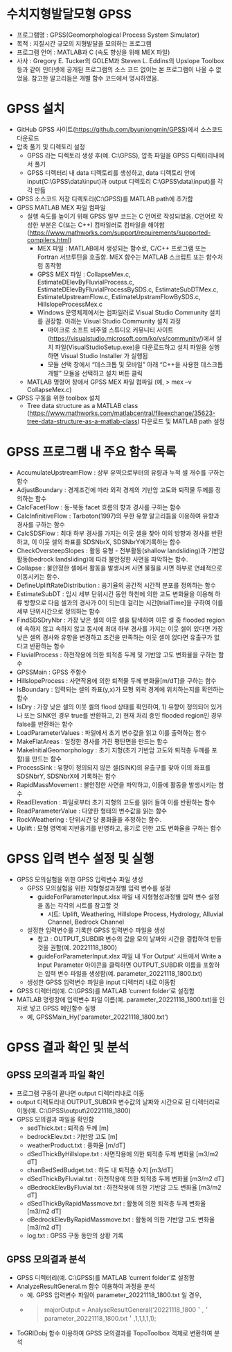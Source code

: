 # 수치지형발달모형 GPSS
- 프로그램명 : GPSS(Geomorphological Process System Simulator)
- 목적 : 지질시간 규모의 지형발달을 모의하는 프로그램
- 프로그램 언어 : MATLAB과 C (속도 향상을 위해 MEX 파일)
- 사사 : Gregory E. Tucker의 GOLEM과 Steven L. Eddins의 Upslope Toolbox 등과 같이 인터넷에 공개된 프로그램의 소스 코드 없이는 본 프로그램이 나올 수 없었음. 참고한 알고리듬은 개별 함수 코드에서 명시하였음.

# GPSS 설치
- GitHub GPSS 사이트(https://github.com/byunjongmin/GPSS)에서 소스코드 다운로드
- 압축 풀기 및 디렉토리 설정
  - GPSS 라는 디렉토리 생성 후(예. C:\GPSS), 압축 파일을 GPSS 디렉터리내에서 풀기
  - GPSS 디렉터리 내 data 디렉토리를 생성하고, data 디렉토리 안에 input(C:\GPSS\data\input)과 output 디렉토리 C:\GPSS\data\input)를 각각 만듦
- GPSS 소스코드 저장 디렉토리(C:\GPSS)를 MATLAB path에 추가함
- GPSS MATLAB MEX 파일 컴파일
  - 실행 속도를 높이기 위해 GPSS 일부 코드는 C 언어로 작성되었음. C언어로 작성한 부분은 C(또는 C++) 컴파일러로 컴파일을 해야함(https://www.mathworks.com/support/requirements/supported-compilers.html)
    - MEX 파일 : MATLAB에서 생성되는 함수로, C/C++ 프로그램 또는 Fortran 서브루틴을 호출함. MEX 함수는 MATLAB 스크립트 또는 함수처럼 동작함
    - GPSS MEX 파일 : CollapseMex.c, EstimateDElevByFluvialProcess.c, EstimateDElevByFluvialProcessBySDS.c, EstimateSubDTMex.c, EstimateUpstreamFlow.c, EstimateUpstramFlowBySDS.c, HillslopeProcessMex.c
    - Windows 운영체제에서는 컴파일러로 Visual Studio Community 설치를 권장함. 아래는 Visual Studio Community 설치 과정
      - 마이크로 소프트 비주얼 스튜디오 커뮤니티 사이트(https://visualstudio.microsoft.com/ko/vs/community/)에서 설치 파일(VisualStudioSetup.exe)을 다운로드하고 설치 파일을 실행하면 Visual Studio Installer 가 실행됨
      - 모듈 선택 창에서 “데스크톱 및 모바일” 아래 “C++을 사용한 데스크톱 개발” 모듈을 선택하고 설치 버튼 클릭
  - MATLAB 명령어 창에서 GPSS MEX 파일 컴파일 (예, > mex –v CollapseMex.c)
- GPSS 구동을 위한 toolbox 설치
  - Tree data structure as a MATLAB class (https://www.mathworks.com/matlabcentral/fileexchange/35623-tree-data-structure-as-a-matlab-class) 다운로드 및 MATLAB path 설정

# GPSS 프로그램 내 주요 함수 목록
- AccumulateUpstreamFlow : 상부 유역으로부터의 유량과 누적 셀 개수를 구하는 함수
- AdjustBoundary	: 경계조건에 따라 외곽 경계의 기반암 고도와 퇴적물 두께를 정의하는 함수
- CalcFacetFlow : 동-북동 facet 흐름의 향과 경사를 구하는 함수
- CalcInfinitiveFlow : Tarboton(1997)의 무한 유향 알고리듬을 이용하여 유향과 경사를 구하는 함수
- CalcSDSFlow : 최대 하부 경사를 가지는 이웃 셀을 찾아 이의 방향과 경사를 반환하고, 이 이웃 셀의 좌표를 SDSNbrX, SDSNbrY에기록하는 함수
- CheckOversteepSlopes : 활동 유형 - 천부활동(shallow landsliding)과 기반암활동(bedrock landsliding)에 따라 불안정한 사면을 파악하는 함수.
- Collapse : 불안정한 셀에서 활동을 발생시켜 사면 물질을 사면 하부로 연쇄적으로 이동시키는 함수.
- DefineUpliftRateDistribution : 융기율의 공간적 시간적 분포를 정의하는 함수
- EstimateSubDT	: 임시 세부 단위시간 동안 하천에 의한 고도 변화율을 이용해 하류 방향으로 다음 셀과의 경사가 0이 되는데 걸리는 시간[trialTime]을 구하여 이를 세부 단위시간으로 정의하는 함수
- FindSDSDryNbr : 가장 낮은 셀의 이웃 셀을 탐색하여 이웃 셀 중 flooded region에 속하지 않고 속하지 않고 동시에 최대 하부 경사를 가지는 이웃 셀이 있다면 가장 낮은 셀의 경사와 유향을 변경하고 조건을 만족하는 이웃 셀이 없다면 유출구가 없다고 반환하는 함수
- FluvialProcess	: 하천작용에 의한 퇴적층 두께 및 기반암 고도 변화율을 구하는 함수
- GPSSMain : GPSS 주함수
- HillslopeProcess : 사면작용에 의한 퇴적물 두께 변화율[m/dT]을 구하는 함수
- IsBoundary : 입력되는 셀의 좌표(y,x)가 모형 외곽 경계에 위치하는지를 확인하는 함수
- IsDry : 가장 낮은 셀의 이웃 셀의 flood 상태를 확인하여, 1) 유향이 정의되어 있거나 또는 SINK인 경우 true를 반환하고, 2) 현재 처리 중인 flooded region인 경우 false를 반환하는 함수
- LoadParameterValues : 파일에서 초기 변수값을 읽고 이를 출력하는 함수
- MakeFlatAreas	: 일정한 경사를 가진 평탄면을 만드는 함수
- MakeInitialGeomorphology	 : 초기 지형(초기 기반암 고도와 퇴적층 두께를 포함)을 만드는 함수
- ProcessSink : 유향이 정의되지 않은 셀(SINK)의 유출구를 찾아 이의 좌표를 SDSNbrY, SDSNbrX에 기록하는 함수
- RapidMassMovement : 불안정한 사면을 파악하고, 이들에 활동을 발생시키는 함수
- ReadElevation :	파일로부터 초기 지형의 고도를 읽어 들여 이를 반환하는 함수
- ReadParameterValue : 다양한 형태의 변수값을 읽는 함수
- RockWeathering : 단위시간 당 풍화율을 추정하는 함수.
- Uplift : 모형 영역에 지반융기를 반영하고, 융기로 인한 고도 변화율을 구하는 함수

# GPSS 입력 변수 설정 및 실행
- GPSS 모의실험을 위한 GPSS 입력변수 파일 생성
  - GPSS 모의실험을 위한 지형형성과정별 입력 변수를 설정
    - guideForParameterInput.xlsx 파일 내 지형형성과정별 입력 변수 설정을 돕는 각각의 시트를 참고할 것
      - 시트: Uplift, Weathering, Hillslope Process, Hydrology, Alluvial Channel, Bedrock Channel 
  - 설정한 입력변수를 기록한 GPSS 입력변수 파일을 생성
    - 참고 : OUTPUT_SUBDIR 변수의 값을 모의 날짜와 시간을 결합하여 만들 것을 권함(예. 20221118_1800)
    - guideForParameterInput.xlsx 파일 내 ‘For Output’ 시트에서 Write a Input Parameter 아이콘을 클릭하면 OUTPUT_SUBDIR 이름을 포함하는 입력 변수 파일을 생성함(예. parameter_20221118_1800.txt)
  - 생성한 GPSS 입력변수 파일을 input 디렉터리 내로 이동함
- GPSS 디렉터리(예. C:\GPSS)를 MATLAB ‘current folder’로 설정함
- MATLAB 명령창에 입력변수 파일 이름(예. parameter_20221118_1800.txt)을 인자로 넣고 GPSS 메인함수 실행
  - 예, GPSSMain_Hy('parameter_20221118_1800.txt’)

# GPSS 결과 확인 및 분석

## GPSS 모의결과 파일 확인
- 프로그램 구동이 끝나면 output 디렉터리내로 이동
- output 디렉토리내 OUTPUT_SUBDIR 변수값의 날짜와 시간으로 된 디렉터리로 이동(예. C:\GPSS\output\20221118_1800)
- GPSS 모의결과 파일을 확인함
  - sedThick.txt	: 퇴적층 두께 [m] 
  - bedrockElev.txt : 기반암 고도 [m] 
  - weatherProduct.txt : 풍화율 [m/dT] 
  - dSedThickByHillslope.txt : 사면작용에 의한 퇴적층 두께 변화율 [m3/m2 dT] 
  - chanBedSedBudget.txt : 하도 내 퇴적층 수지 [m3/dT] 
  - dSedThickByFluvial.txt : 하천작용에 의한 퇴적층 두께 변화율 [m3/m2 dT] 
  - dBedrockElevByFluvial.txt : 하천작용에 의한 기반암 고도 변화율 [m3/m2 dT] 
  - dSedThickByRapidMassmove.txt : 활동에 의한 퇴적층 두께 변화율 [m3/m2 dT] 
  - dBedrockElevByRapidMassmove.txt : 활동에 의한 기반암 고도 변화율 [m3/m2 dT] 
  - log.txt : GPSS 구동 동안의 상황 기록

## GPSS 모의결과 분석
- GPSS 디렉터리(예. C:\GPSS)를 MATLAB ‘current folder’로 설정함
- AnalyzeResultGeneral.m 함수 이용하여 과정을 분석
  - 예. GPSS 입력변수 파일이 parameter_20221118_1800.txt 일 경우,
  - > majorOutput = AnalyseResultGeneral(‘20221118_1800＇,＇parameter_20221118_1800.txt＇,1,1,1,1,1);
- ToGRIDobj 함수 이용하여 GPSS 모의결과를 TopoToolbox 객체로 변환하여 분석